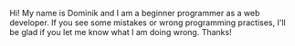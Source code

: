 Hi! My name is Dominik and I am a beginner programmer as a web developer. If you see some mistakes or wrong programming practises, I'll be glad
if you let me know what I am doing wrong. Thanks!

